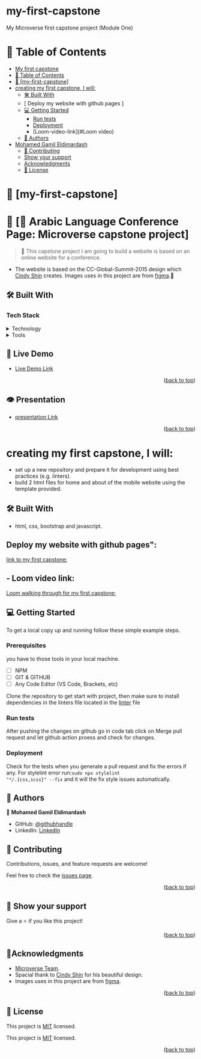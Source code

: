 # my-first-capstone
My Microverse first capstone project (Module One)

<!-- TABLE OF CONTENTS -->
# 📗 Table of Contents

-   [My first capstone](#my-first-capstone)
-   [📗 Table of Contents](#-table-of-contents)
-   [📖 \[my-first-capstone\] ](#my-first-capstone)
-   [creating my first capstone, I will:](#creating-my-first-capstone-i-will)
    -   [🛠 Built With ](#-built-with-)
    -   [ Deploy my website with github pages ]
    -   [💻 Getting Started ](#-getting-started-)
        -   [Run tests](#run-tests)
        -   [Deployment](#deployment)
        -   [Loom-video-link](#Loom video)
    -   [👥 Authors ](#-authors-)
-   [Mohamed Gamil Eldimardash](#mohamed-gamil-eldimardash)
    -   [🤝 Contributing](#-contributing)
    -   [Show your support](#show-your-support)
    -   [Acknowledgments](#acknowledgments)
    -   [📝 License](#-license)

# 📖 [my-first-capstone] <a name="about-project"></a>

<!-- PROJECT DESCRIPTION -->

# 📖 [🎯 Arabic Language Conference Page: Microverse capstone project] <a name="about-project"></a>

> 🚧 This capstone project I am going to build a website is based on an online website for a conference. 
- The website is based on the CC-Global-Summit-2015 design which 
[Cindy Shin](https://www.behance.net/adagio07) creates. Images uses in this project are from [figma](https://www.figma.com/file/V0vg37EZhAbP9nUPOeCy6p/HTML%2FCSS-%26-JavaScript-capstone-project---Conference-page?node-id=0%3A1&t=od5hoeaQE2tKg92Y-0).🚧

## 🛠 Built With <a name="built-with"></a>

### Tech Stack <a name="tech-stack"></a>

<details>
  <summary>Technology</summary>
  <ul>
    <li>HTML</li>
    <li>CSS</li>
    <li>Javascript</li>
  </ul>
</details>

<details>
  <summary>Tools</summary>
  <ul>
    <li>VS Code</li>
    <li>GIT</li>
    <li>GITHUB</li>
    <li>Tailwind CSS</li>
  </ul>
</details>

## 🚀 Live Demo <a name="live-demo"></a>

- [Live Demo Link](https://shahadat3669.github.io/pie-world-conference-page)
<p align="right">(<a href="#readme-top">back to top</a>)</p>

## 👁 Presentation <a name="presentation"></a>

- [presentation Link](https://www.loom.com/share/ed1887a99d9645bb99272ea74f5a814b)
<p align="right">(<a href="#readme-top">back to top</a>)</p>

# creating my first capstone, I will:

-   set up a new repository and prepare it for development using best practices (e.g. linters).
-   build 2 html files for home and about of the mobile website using the template provided.
   

## 🛠 Built With <a name="built-with"></a>

-   html, css, bootstrap and javascript.

## Deploy my website with github pages":

[link to my first capstone: ](https:)

## - Loom video link: 
[Loom walking through for my first capstone: ](https:)

## 💻 Getting Started <a name="getting-started"></a>

To get a local copy up and running follow these simple example steps.

### Prerequisites

you have to those tools in your local machine.

- [ ] NPM
- [ ] GIT & GITHUB
- [ ] Any Code Editor (VS Code, Brackets, etc)

Clone the repository to get start with project, then make sure to install dependencies in the linters file located in the [linter](https://github.com/Bateyjosue/linters-html-css/blob/main/.github/workflows/linters.yml) file

### Run tests

After pushing the changes on github go in code tab click on Merge pull request and let github action proess and check for changes.

### Deployment

Check for the tests when you generate a pull request and fix the errors if any.
For stylelint error run:<code>sudo npx stylelint "\*_/_.{css,scss}" --fix</code> and it will the fix style issues automatically.

<!-- AUTHORS -->

## 👥 Authors <a name="authors"></a>

👤 **Mohamed Gamil Eldimardash**

-   GitHub: [@githubhandle](https://github.com/MMGGYY66)
-   LinkedIn: [LinkedIn](https://www.linkedin.com/in/mohamed-eldimardash-0023a3b5/)

<!-- CONTRIBUTING -->

## 🤝 Contributing <a name="contributing"></a>

Contributions, issues, and feature requests are welcome!

Feel free to check the [issues page](../../issues/).

<p align="right">(<a href="#readme-top">back to top</a>)</p>


<!-- SUPPORT -->

## 👋 Show your support <a name="support"></a>

Give a ⭐️ if you like this project!

<p align="right">(<a href="#readme-top">back to top</a>)</p>

<!-- ACKNOWLEDGEMENTS -->
## 🔭Acknowledgments <a name="acknowledgements"></a>

- [Microverse Team](https://www.microverse.org/).
- Spacial thank to [Cindy Shin](https://www.behance.net/gallery/29845175/CC-Global-Summit-2015) for his beautiful design.
- Images uses in this project are from [figma](https://www.figma.com/file/V0vg37EZhAbP9nUPOeCy6p/HTML%2FCSS-%26-JavaScript-capstone-project---Conference-page?node-id=0%3A1&t=od5hoeaQE2tKg92Y-0).

<p align="right">(<a href="#readme-top">back to top</a>)</p>

## 📝 License <a name="license"></a>

This project is [MIT](https://github.com/microverseinc/readme-template/blob/master/MIT.md) licensed.


This project is [MIT](./LICENSE) licensed.

<p align="right">(<a href="#readme-top">back to top</a>)</p>
